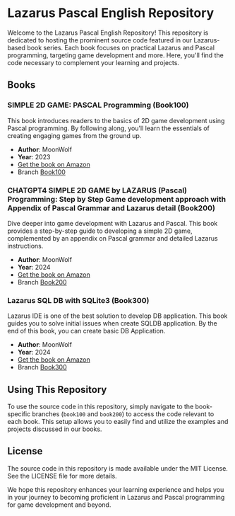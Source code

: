 # Lazarus Pascal English Repository

Welcome to the Lazarus Pascal English Repository! This repository is dedicated to hosting the prominent source code featured in our Lazarus-based book series. Each book focuses on practical Lazarus and Pascal programming, targeting game development and more. Here, you'll find the code necessary to complement your learning and projects.

## Books

### SIMPLE 2D GAME: PASCAL Programming (Book100)

This book introduces readers to the basics of 2D game development using Pascal programming. By following along, you'll learn the essentials of creating engaging games from the ground up.

- **Author**: MoonWolf
- **Year**: 2023
- [Get the book on Amazon](https://www.amazon.com/dp/B0CHN7PK88)
- Branch [Book100](https://github.com/moonwolf001/Lazarus_Pascal_English/tree/book100)

### CHATGPT4 SIMPLE 2D GAME by LAZARUS (Pascal) Programming: Step by Step Game development approach with Appendix of Pascal Grammar and Lazarus detail (Book200)

Dive deeper into game development with Lazarus and Pascal. This book provides a step-by-step guide to developing a simple 2D game, complemented by an appendix on Pascal grammar and detailed Lazarus instructions.

- **Author**: MoonWolf
- **Year**: 2024
- [Get the book on Amazon](https://www.amazon.com/dp/B0CTMWC1TL)
- Branch [Book200](https://github.com/moonwolf001/Lazarus_Pascal_English/tree/book200)

### Lazarus SQL DB with SQLite3 (Book300)

Lazarus IDE is one of the best solution to develop DB application. This book guides you to solve initial issues when create SQLDB application. By the end of this book, you can create basic DB Application.

- **Author**: MoonWolf
- **Year**: 2024
- [Get the book on Amazon](https://www.amazon.com/dp/B0DPC6BY2L)
- Branch [Book300](https://github.com/moonwolf001/Lazarus_Pascal_English/tree/book300)


## Using This Repository

To use the source code in this repository, simply navigate to the book-specific branches (`book100` and `book200`) to access the code relevant to each book. This setup allows you to easily find and utilize the examples and projects discussed in our books.

## License

The source code in this repository is made available under the MIT License. See the LICENSE file for more details.

We hope this repository enhances your learning experience and helps you in your journey to becoming proficient in Lazarus and Pascal programming for game development and beyond.

